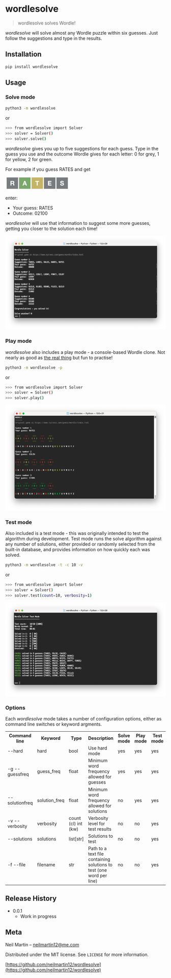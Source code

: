 # wordlesolve
> wordlesolve solves Wordle!

*wordlesolve* will solve almost any Wordle puzzle within six guesses. Just follow the suggestions and type in the results.

## Installation

```sh
pip install wordlesolve
```

## Usage

### Solve mode

```sh
python3 -m wordlesolve
```
or
```sh
>>> from wordlesolve import Solver
>>> solver = Solver()
>>> solver.solve()
```

*wordlesolve* gives you up to five suggestions for each guess.
Type in the guess you use and the outcome Wordle gives for each letter: 0 for grey, 1 for yellow, 2 for green.

For example if you guess RATES and get

![Screenshot](img/rates.png)

enter:
* Your guess: RATES
* Outcome: 02100

*wordlesolve* will use that information to suggest some more guesses, getting you closer to the solution each time!

![Screenshot](img/solvemode.png)

### Play mode

*wordlesolve* also includes a play mode - a console-based Wordle clone. Not nearly as good as [the real thing](https://www.nytimes.com/games/wordle/index.html) but fun to practise!

```sh
python3 -m wordlesolve -p
```
or
```sh
>>> from wordlesolve import Solver
>>> solver = Solver()
>>> solver.play()
```

![Screenshot](img/playmode.png)

### Test mode

Also included is a test mode - this was originally intended to test the algorithm during development. Test mode runs the solve algorithm against any number of solutions, either provided or randomly selected from the built-in database, and provides information on how quickly each was solved.

```sh
python3 -m wordlesolve -t -c 10 -v
```
or
```sh
>>> from wordlesolve import Solver
>>> solver = Solver()
>>> solver.test(count=10, verbosity=1)
```

![Screenshot](img/testmode.png)

### Options
Each *wordlesolve* mode takes a number of configuration options, either as command line switches or keyword argments.

<table>
    <tr>
        <th>Command line</th>
        <th>Keyword</th>
        <th>Type</th>
        <th>Description</th>
        <th>Solve mode</th>
        <th>Play mode</th>
        <th>Test mode</th>
    </tr>
    <tr>
        <td>--hard</td>
        <td>hard</td>
        <td>bool</td>
        <td>Use hard mode</td>
        <td>yes</td>
        <td>yes</td>
        <td>yes</td>
    </tr>
    <tr>
        <td>-g --guessfreq</td>
        <td>guess_freq</td>
        <td>float</td>
        <td>Minimum word frequency allowed for guesses</td>
        <td>yes</td>
        <td>yes</td>
        <td>yes</td>
    </tr>
    <tr>
        <td>--solutionfreq</td>
        <td>solution_freq</td>
        <td>float</td>
        <td>Minimum word frequency allowed for solutions</td>
        <td>no</td>
        <td>yes</td>
        <td>yes</td>
    </tr>
    <tr>
        <td>-v --verbosity</td>
        <td>verbosity</td>
        <td>count (cl) int (kw)</td>
        <td>Verbosity level for test results</td>
        <td>no</td>
        <td>no</td>
        <td>yes</td>
    </tr>
    <tr>
        <td>--solutions</td>
        <td>solutions</td>
        <td>list[str]</td>
        <td>Solutions to test</td>
        <td>no</td>
        <td>no</td>
        <td>yes</td>
    </tr>
    <tr>
        <td>-f --file</td>
        <td>filename</td>
        <td>str</td>
        <td>Path to a text file containing solutions to test (one word per line)</td>
        <td>no</td>
        <td>no</td>
        <td>yes</td>
    </tr>
</table>

## Release History

* 0.0.1
    * Work in progress

## Meta

Neil Martin – neilmartin12@me.com

Distributed under the MIT license. See ``LICENSE`` for more information.

[https://github.com/neilmartin12/wordlesolve](https://github.com/neilmartin12/wordlesolve)

